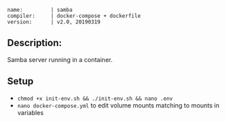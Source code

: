 ```
name:         | samba
compiler:     | docker-compose + dockerfile
version:      | v2.0, 20190319
```

## Description:

Samba server running in a container.

## Setup

* `chmod +x init-env.sh && ./init-env.sh && nano .env`
* `nano docker-compose.yml` to edit volume mounts matching to mounts in variables
